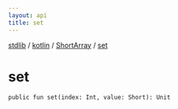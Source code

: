 ```yaml
---
layout: api
title: set
---
```

[stdlib](../../index.md) / [kotlin](../index.md) / [ShortArray](index.md) / [set](set.md)

# set

```
public fun set(index: Int, value: Short): Unit
```
